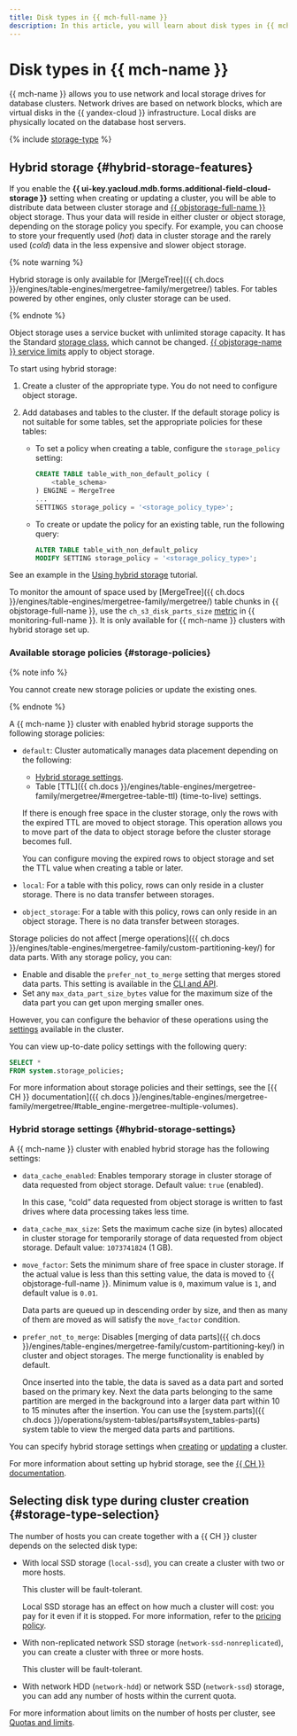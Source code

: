 ```yaml
---
title: Disk types in {{ mch-full-name }}
description: In this article, you will learn about disk types in {{ mch-name }}, some features of hybrid storage, and discover how to select the right disk type when creating a cluster.
---
```


# Disk types in {{ mch-name }}


{{ mch-name }} allows you to use network and local storage drives for database clusters. Network drives are based on network blocks, which are virtual disks in the {{ yandex-cloud }} infrastructure. Local disks are physically located on the database host servers.

{% include [storage-type](../../_includes/mdb/mch/storage-type.md) %}

## Hybrid storage {#hybrid-storage-features}

If you enable the **{{ ui-key.yacloud.mdb.forms.additional-field-cloud-storage }}** setting when creating or updating a cluster, you will be able to distribute data between cluster storage and [{{ objstorage-full-name }}](../../storage/) object storage. Thus your data will reside in either cluster or object storage, depending on the storage policy you specify. For example, you can choose to store your frequently used (_hot_) data in cluster storage and the rarely used (_cold_) data in the less expensive and slower object storage.

{% note warning %}

Hybrid storage is only available for [MergeTree]({{ ch.docs }}/engines/table-engines/mergetree-family/mergetree/) tables. For tables powered by other engines, only cluster storage can be used.

{% endnote %}

Object storage uses a service bucket with unlimited storage capacity. It has the Standard [storage class](../../storage/concepts/storage-class.md), which cannot be changed. [{{ objstorage-name }} service limits](../../storage/concepts/limits.md) apply to object storage.

To start using hybrid storage:

1. Create a cluster of the appropriate type. You do not need to configure object storage.

1. Add databases and tables to the cluster. If the default storage policy is not suitable for some tables, set the appropriate policies for these tables:

    * To set a policy when creating a table, configure the `storage_policy` setting:

        ```sql
        CREATE TABLE table_with_non_default_policy (
            <table_schema>
        ) ENGINE = MergeTree
        ...
        SETTINGS storage_policy = '<storage_policy_type>';
        ```

    * To create or update the policy for an existing table, run the following query:

        ```sql
        ALTER TABLE table_with_non_default_policy
        MODIFY SETTING storage_policy = '<storage_policy_type>';
        ```

See an example in the [Using hybrid storage](../tutorials/hybrid-storage.md) tutorial.

To monitor the amount of space used by [MergeTree]({{ ch.docs }}/engines/table-engines/mergetree-family/mergetree/) table chunks in {{ objstorage-full-name }}, use the `ch_s3_disk_parts_size` [metric](../tutorials/hybrid-storage.md#metrics) in {{ monitoring-full-name }}. It is only available for {{ mch-name }} clusters with hybrid storage set up.

### Available storage policies {#storage-policies}

{% note info %}

You cannot create new storage policies or update the existing ones.

{% endnote %}

A {{ mch-name }} cluster with enabled hybrid storage supports the following storage policies:

* `default`: Cluster automatically manages data placement depending on the following:

    * [Hybrid storage settings](#hybrid-storage-settings).
    * Table [TTL]({{ ch.docs }}/engines/table-engines/mergetree-family/mergetree/#mergetree-table-ttl) (time-to-live) settings.

    If there is enough free space in the cluster storage, only the rows with the expired TTL are moved to object storage. This operation allows you to move part of the data to object storage before the cluster storage becomes full.

    You can configure moving the expired rows to object storage and set the TTL value when creating a table or later.

* `local`: For a table with this policy, rows can only reside in a cluster storage. There is no data transfer between storages.

* `object_storage`: For a table with this policy, rows can only reside in an object storage. There is no data transfer between storages.

Storage policies do not affect [merge operations]({{ ch.docs }}/engines/table-engines/mergetree-family/custom-partitioning-key/) for data parts. With any storage policy, you can:

* Enable and disable the `prefer_not_to_merge` setting that merges stored data parts. This setting is available in the [CLI and API](../operations/update.md#change-hybrid-storage).
* Set any `max_data_part_size_bytes` value for the maximum size of the data part you can get upon merging smaller ones.

However, you can configure the behavior of these operations using the [settings](./settings-list.md) available in the cluster.

You can view up-to-date policy settings with the following query:

```sql
SELECT *
FROM system.storage_policies;
```

For more information about storage policies and their settings, see the [{{ CH }} documentation]({{ ch.docs }}/engines/table-engines/mergetree-family/mergetree/#table_engine-mergetree-multiple-volumes).

### Hybrid storage settings {#hybrid-storage-settings}


A {{ mch-name }} cluster with enabled hybrid storage has the following settings:

* `data_cache_enabled`: Enables temporary storage in cluster storage of data requested from object storage. Default value: `true` (enabled).

    In this case, <q>cold</q> data requested from object storage is written to fast drives where data processing takes less time.

* `data_cache_max_size`: Sets the maximum cache size (in bytes) allocated in cluster storage for temporarily storage of data requested from object storage. Default value: `1073741824` (1 GB).
* `move_factor`: Sets the minimum share of free space in cluster storage. If the actual value is less than this setting value, the data is moved to {{ objstorage-full-name }}. Minimum value is `0`, maximum value is `1`, and default value is `0.01`.

    Data parts are queued up in descending order by size, and then as many of them are moved as will satisfy the `move_factor` condition.

* `prefer_not_to_merge`: Disables [merging of data parts]({{ ch.docs }}/engines/table-engines/mergetree-family/custom-partitioning-key/) in cluster and object storages. The merge functionality is enabled by default.

    Once inserted into the table, the data is saved as a data part and sorted based on the primary key. Next the data parts belonging to the same partition are merged in the background into a larger data part within 10 to 15 minutes after the insertion. You can use the [system.parts]({{ ch.docs }}/operations/system-tables/parts#system_tables-parts) system table to view the merged data parts and partitions.

You can specify hybrid storage settings when [creating](../operations/cluster-create.md) or [updating](../operations/update.md#change-hybrid-storage) a cluster.

For more information about setting up hybrid storage, see the [{{ CH }} documentation](https://clickhouse.com/docs/ru/engines/table-engines/mergetree-family/mergetree/#table_engine-mergetree-multiple-volumes).


## Selecting disk type during cluster creation {#storage-type-selection}

The number of hosts you can create together with a {{ CH }} cluster depends on the selected disk type:

* With local SSD storage (`local-ssd`), you can create a cluster with two or more hosts.

    This cluster will be fault-tolerant.

    Local SSD storage has an effect on how much a cluster will cost: you pay for it even if it is stopped. For more information, refer to the [pricing policy](../pricing.md).

* With non-replicated network SSD storage (`network-ssd-nonreplicated`), you can create a cluster with three or more hosts.

    This cluster will be fault-tolerant.

* With network HDD (`network-hdd`) or network SSD (`network-ssd`) storage, you can add any number of hosts within the current quota.

For more information about limits on the number of hosts per cluster, see [Quotas and limits](./limits.md).


